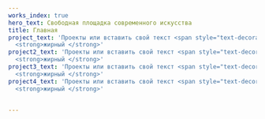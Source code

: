 ```yaml
---
works_index: true
hero_text: Свободная площадка современного искусства
title: Главная
project_text: 'Проекты или вставить свой текст <span style="text-decoration: underline;">подчеркиваю</span>
  <strong>жирный </strong>'
project2_text: 'Проекты или вставить свой текст <span style="text-decoration: underline;">подчеркиваю</span>
  <strong>жирный </strong>'
project3_text: 'Проекты или вставить свой текст <span style="text-decoration: underline;">подчеркиваю</span>
  <strong>жирный </strong>'
project4_text: 'Проекты или вставить свой текст <span style="text-decoration: underline;">подчеркиваю</span>
  <strong>жирный </strong>'


---
```

<transition name="router-anim" enter-active-class="animate__animated animate__fadeIn" leave-active-class="animate__animated animate__fadeIn">
<Hero :text="$page.frontmatter.hero_text" />
</transition>

<ClientOnly>
<WorksList />
</ClientOnly>

<Hero :text="$page.frontmatter.project_text" />
<ClientOnly><ProjectList /></ClientOnly>

<Hero :text="$page.frontmatter.project2_text" />
<ClientOnly> <ProjectList2 /> </ClientOnly>

<Hero :text="$page.frontmatter.project3_text" />
<ClientOnly> <ProjectList3 /> </ClientOnly>

<Hero :text="$page.frontmatter.project4_text" />
<ClientOnly> <ProjectList4 /> </ClientOnly>

<Hero :text="$page.frontmatter.footer_text" />